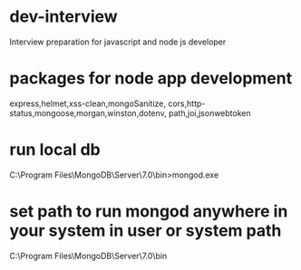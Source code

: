 # dev-interview
Interview preparation for javascript and node js developer

# packages for node app development

express,helmet,xss-clean,mongoSanitize,
cors,http-status,mongoose,morgan,winston,dotenv,
path,joi,jsonwebtoken

# run local db
C:\Program Files\MongoDB\Server\7.0\bin>mongod.exe

# set path to run mongod anywhere in your system in user or system path
C:\Program Files\MongoDB\Server\7.0\bin